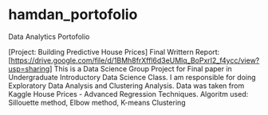 # hamdan_portofolio
Data Analytics Portofolio

[Project: Building Predictive House Prices] 
Final Writtern Report: [https://drive.google.com/file/d/1BMh8frXffl6d3eUMlq_BoPxrI2_f4ycc/view?usp=sharing]
This is a Data Science Group Project for Final paper in Undergraduate Introductory Data Science Class.
I am responsible for doing Exploratory Data Analysis and Clustering Analysis.
Data was taken from Kaggle House Prices - Advanced Regression Techniques.
Algoritm used: Sillouette method, Elbow method, K-means Clustering
